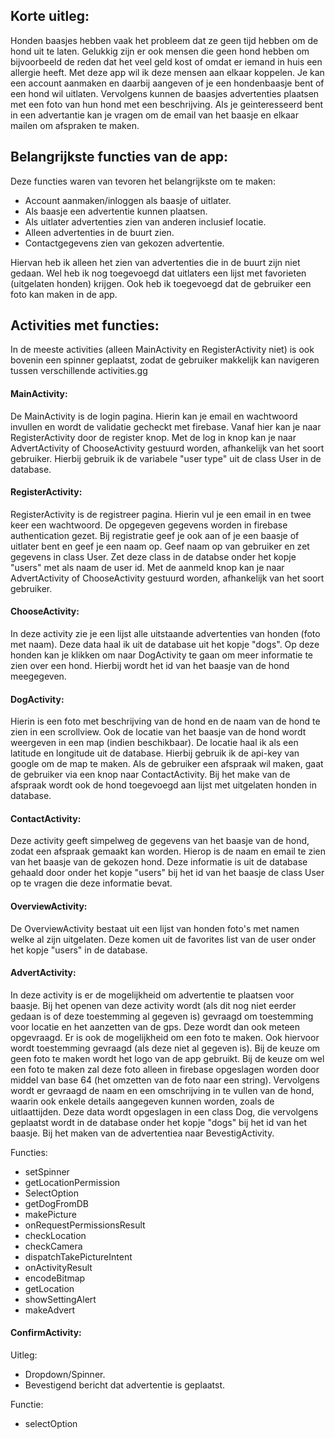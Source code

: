 ## Korte uitleg:
Honden baasjes hebben vaak het probleem dat ze geen tijd hebben om de hond uit te laten. 
Gelukkig zijn er ook mensen die geen hond hebben om bijvoorbeeld de reden dat het veel geld kost of
omdat er iemand in huis een allergie heeft.
Met deze app wil ik deze mensen aan elkaar koppelen.
Je kan een account aanmaken en daarbij aangeven of je een hondenbaasje bent of een hond wil uitlaten. Vervolgens kunnen de baasjes 
advertenties plaatsen met een foto van hun hond met een beschrijving. Als je geinteresseerd bent in een advertantie kan je vragen 
om de email van het baasje en elkaar mailen om afspraken te maken.

## Belangrijkste functies van de app:
Deze functies waren van tevoren het belangrijkste om te maken:
* Account aanmaken/inloggen als baasje of uitlater.
* Als baasje een advertentie kunnen plaatsen.
* Als uitlater advertenties zien van anderen inclusief locatie.
* Alleen advertenties in de buurt zien.
* Contactgegevens zien van gekozen advertentie.

Hiervan heb ik alleen het zien van advertenties die in de buurt zijn niet gedaan.
Wel heb ik nog toegevoegd dat uitlaters een lijst met favorieten (uitgelaten honden) krijgen.
Ook heb ik toegevoegd dat de gebruiker een foto kan maken in de app.

## Activities met functies:
In de meeste activities (alleen MainActivity en RegisterActivity niet) is ook bovenin een spinner geplaatst, zodat de gebruiker makkelijk kan navigeren tussen verschillende activities.gg

#### MainActivity:
De MainActivity is de login pagina. 
Hierin kan je email en wachtwoord invullen en wordt de validatie gecheckt met firebase.
Vanaf hier kan je naar RegisterActivity door de register knop.
Met de log in knop kan je naar AdvertActivity of ChooseActivity gestuurd worden, afhankelijk van het soort gebruiker.
Hierbij gebruik ik de variabele "user type" uit de class User in de database.

#### RegisterActivity: 
RegisterActivity is de registreer pagina.
Hierin vul je een email in en twee keer een wachtwoord.
De opgegeven gegevens worden in firebase authentication gezet.
Bij registratie geef je ook aan of je een baasje of uitlater bent en geef je een naam op.
Geef naam op van gebruiker en zet gegevens in class User.
Zet deze class in de databse onder het kopje "users" met als naam de user id.
Met de aanmeld knop kan je naar AdvertActivity of ChooseActivity gestuurd worden, afhankelijk van het soort gebruiker.

#### ChooseActivity: 
In deze activity zie je een lijst alle uitstaande advertenties van honden (foto met naam).
Deze data haal ik uit de database uit het kopje "dogs".
Op deze honden kan je klikken om naar DogActivity te gaan om meer informatie te zien over een hond.
Hierbij wordt het id van het baasje van de hond meegegeven.

#### DogActivity:
Hierin is een foto met beschrijving van de hond en de naam van de hond te zien in een scrollview.
Ook de locatie van het baasje van de hond wordt weergeven in een map (indien beschikbaar).
De locatie haal ik als een latitude en longitude uit de database.
Hierbij gebruik ik de api-key van google om de map te maken.
Als de gebruiker een afspraak wil maken, gaat de gebruiker via een knop naar ContactActivity.
Bij het make van de afspraak wordt ook de hond toegevoegd aan lijst met uitgelaten honden in database.

#### ContactActivity: 
Deze activity geeft simpelweg de gegevens van het baasje van de hond, zodat een afspraak gemaakt kan worden.
Hierop is de naam en email te zien van het baasje van de gekozen hond.
Deze informatie is uit de database gehaald door onder het kopje "users" bij het id van het baasje de class User op te vragen die deze informatie bevat.

#### OverviewActivity:
De OverviewActivity bestaat uit een lijst van honden foto's met namen welke al zijn uitgelaten.
Deze komen uit de favorites list van de user onder het kopje "users" in de database.

#### AdvertActivity: 
In deze activity is er de mogelijkheid om advertentie te plaatsen voor baasje.
Bij het openen van deze activity wordt (als dit nog niet eerder gedaan is of deze toestemming al gegeven is) gevraagd om toestemming voor locatie en het aanzetten van de gps. Deze wordt dan ook meteen opgevraagd.
Er is ook de mogelijkheid om een foto te maken. Ook hiervoor wordt toestemming gevraagd (als deze niet al gegeven is).
Bij de keuze om geen foto te maken wordt het logo van de app gebruikt. Bij de keuze om wel een foto te maken zal deze foto alleen in firebase opgeslagen worden door middel van base 64 (het omzetten van de foto naar een string).
Vervolgens wordt er gevraagd de naam en een omschrijving in te vullen van de hond, waarin ook enkele details aangegeven kunnen worden, zoals de uitlaattijden. 
Deze data wordt opgeslagen in een class Dog, die vervolgens geplaatst wordt in de database onder het kopje "dogs" bij het id van het baasje.
Bij het maken van de advertentiea naar BevestigActivity. 

Functies:
* setSpinner
* getLocationPermission
* SelectOption
* getDogFromDB
* makePicture
* onRequestPermissionsResult
* checkLocation
* checkCamera
* dispatchTakePictureIntent
* onActivityResult
* encodeBitmap
* getLocation
* showSettingAlert
* makeAdvert

#### ConfirmActivity: 
Uitleg:
* Dropdown/Spinner.
* Bevestigend bericht dat advertentie is geplaatst. 

Functie:
* selectOption
